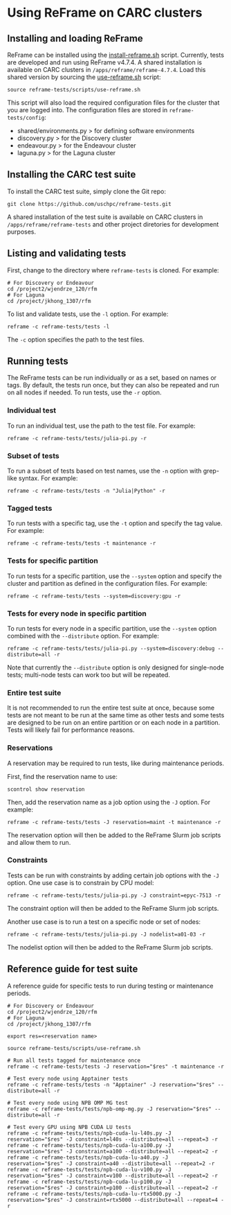 # Using ReFrame on CARC clusters

## Installing and loading ReFrame

ReFrame can be installed using the [install-reframe.sh](scripts/install-reframe.sh) script. Currently, tests are developed and run using ReFrame v4.7.4. A shared installation is available on CARC clusters in `/apps/reframe/reframe-4.7.4`. Load this shared version by sourcing the [use-reframe.sh](scripts/use-reframe.sh) script:

```
source reframe-tests/scripts/use-reframe.sh
```

This script will also load the required configuration files for the cluster that you are logged into. The configuration files are stored in `reframe-tests/config`:

- shared/environments.py > for defining software environments
- discovery.py > for the Discovery cluster
- endeavour.py > for the Endeavour cluster
- laguna.py > for the Laguna cluster

## Installing the CARC test suite

To install the CARC test suite, simply clone the Git repo:

```
git clone https://github.com/uschpc/reframe-tests.git
```

A shared installation of the test suite is available on CARC clusters in `/apps/reframe/reframe-tests` and other project diretories for development purposes.

## Listing and validating tests

First, change to the directory where `reframe-tests` is cloned. For example:

```
# For Discovery or Endeavour
cd /project2/wjendrze_120/rfm
# For Laguna
cd /project/jkhong_1307/rfm
```

To list and validate tests, use the `-l` option. For example:

```
reframe -c reframe-tests/tests -l
```

The `-c` option specifies the path to the test files.

## Running tests

The ReFrame tests can be run individually or as a set, based on names or tags. By default, the tests run once, but they can also be repeated and run on all nodes if needed. To run tests, use the `-r` option.

### Individual test

To run an individual test, use the path to the test file. For example:

```
reframe -c reframe-tests/tests/julia-pi.py -r
```

### Subset of tests

To run a subset of tests based on test names, use the `-n` option with grep-like syntax. For example:

```
reframe -c reframe-tests/tests -n "Julia|Python" -r
```

### Tagged tests

To run tests with a specific tag, use the `-t` option and specify the tag value. For example:

```
reframe -c reframe-tests/tests -t maintenance -r
```

### Tests for specific partition

To run tests for a specific partition, use the `--system` option and specify the cluster and partition as defined in the configuration files. For example:

```
reframe -c reframe-tests/tests --system=discovery:gpu -r
```

### Tests for every node in specific partition

To run tests for every node in a specific partition, use the `--system` option combined with the `--distribute` option. For example:

```
reframe -c reframe-tests/tests/julia-pi.py --system=discovery:debug --distribute=all -r
```

Note that currently the `--distribute` option is only designed for single-node tests; multi-node tests can work too but will be repeated.

### Entire test suite

It is not recommended to run the entire test suite at once, because some tests are not meant to be run at the same time as other tests and some tests are designed to be run on an entire partition or on each node in a partition. Tests will likely fail for performance reasons.

### Reservations

A reservation may be required to run tests, like during maintenance periods.

First, find the reservation name to use:

```
scontrol show reservation
```

Then, add the reservation name as a job option using the `-J` option. For example:

```
reframe -c reframe-tests/tests -J reservation=maint -t maintenance -r
```

The reservation option will then be added to the ReFrame Slurm job scripts and allow them to run.

### Constraints

Tests can be run with constraints by adding certain job options with the `-J` option. One use case is to constrain by CPU model:

```
reframe -c reframe-tests/tests/julia-pi.py -J constraint=epyc-7513 -r
```

The constraint option will then be added to the ReFrame Slurm job scripts.

Another use case is to run a test on a specific node or set of nodes:

```
reframe -c reframe-tests/tests/julia-pi.py -J nodelist=a01-03 -r
```

The nodelist option will then be added to the ReFrame Slurm job scripts.

## Reference guide for test suite

A reference guide for specific tests to run during testing or maintenance periods.

```
# For Discovery or Endeavour
cd /project2/wjendrze_120/rfm
# For Laguna
cd /project/jkhong_1307/rfm

export res=<reservation name>

source reframe-tests/scripts/use-reframe.sh

# Run all tests tagged for maintenance once
reframe -c reframe-tests/tests -J reservation="$res" -t maintenance -r

# Test every node using Apptainer tests
reframe -c reframe-tests/tests -n "Apptainer" -J reservation="$res" --distribute=all -r

# Test every node using NPB OMP MG test
reframe -c reframe-tests/tests/npb-omp-mg.py -J reservation="$res" --distribute=all -r

# Test every GPU using NPB CUDA LU tests
reframe -c reframe-tests/tests/npb-cuda-lu-l40s.py -J reservation="$res" -J constraint=l40s --distribute=all --repeat=3 -r
reframe -c reframe-tests/tests/npb-cuda-lu-a100.py -J reservation="$res" -J constraint=a100 --distribute=all --repeat=2 -r
reframe -c reframe-tests/tests/npb-cuda-lu-a40.py -J reservation="$res" -J constraint=a40 --distribute=all --repeat=2 -r
reframe -c reframe-tests/tests/npb-cuda-lu-v100.py -J reservation="$res" -J constraint=v100 --distribute=all --repeat=2 -r
reframe -c reframe-tests/tests/npb-cuda-lu-p100.py -J reservation="$res" -J constraint=p100 --distribute=all --repeat=2 -r
reframe -c reframe-tests/tests/npb-cuda-lu-rtx5000.py -J reservation="$res" -J constraint=rtx5000 --distribute=all --repeat=4 -r
```
